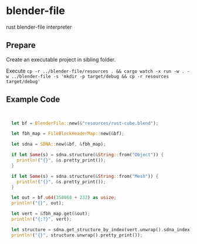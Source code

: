 # blender-file
rust blender-file interpreter

## Prepare

Create an executable project in sibling folder.

Execute ```cp -r ../blender-file/resources . && cargo watch -x run -w . -w ../blender-file -s 'mkdir -p target/debug && cp -r resources target/debug'```

## Example Code

```rust


  let bf = BlenderFile::new(&"resources/rust-cube.blend");

  let fbh_map = FileBlockHeaderMap::new(&bf);

  let sdna = SDNA::new(&bf, &fbh_map);

  if let Some(s) = sdna.structure(&String::from("Object")) {
    println!("{}", &s.pretty_print());
  }

  if let Some(s) = sdna.structure(&String::from("Mesh")) {
    println!("{}", &s.pretty_print());
  }

  let out = bf.u64(350868 + 232) as usize;
  println!("{}", out);

  let vert = &fbh_map.get(&out);
  println!("{:?}", vert);

  let structure = sdna.get_structure_by_index(vert.unwrap().sdna_index);
  println!("{}", structure.unwrap().pretty_print());


```
